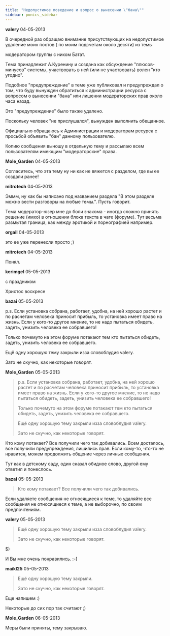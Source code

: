 ```yaml
---
title: "Недопустимое поведение и вопрос о вынесении \"бана\""
sidebar: ponics_sidebar
---
```


**valery** 04-05-2013

В очередной раз обращаю внимание присутствующих на недопустимое удаление моих постов ( по моим подсчетам около десяти) из темы 

модератором группы с ником Батат.

Тема принадлежит А.Куренину и создана как обсуждение "плюсов-минусов" системы, участвовать в ней (или не участвовать) волен "кто угодно".

Подобное "предупреждение" в теме уже публиковал и предупреждал о том, что буду вынужден обратиться к администрации ресурса с вопросом о вынесении "бана" или лишении модераторских прав около часа назад.

Это "предупреждение" было также удалено.

Поскольку человек "не прислушался", вынужден выполнить обещанное.

Официально обращаюсь к Администрации и модераторам ресурса с просьбой объявить "бан" данному пользователю.

Копию сообщения выношу в отдельную тему и рассылаю всем пользователям имеющим "модераторские" права.


**Mole_Garden** 04-05-2013

Согласитесь, что эта тему ну ни как не вяжется с разделом, где вы ее создали ранее!


**mitrotech** 04-05-2013

Эммм, ну как бы написано под названием раздела "В этом разделе можно вести разговоры на любые темы.". Пусть говорит. 

Тема модератор-юзер мне до боли знакома - иногда сложно принять решение (имхо) в отношении блока текста в чате (форуме). Тут весьма размытая граница, как между эротикой и порнографией например. 


**orgail** 04-05-2013

это ее уже перенесли просто ;)


**mitrotech** 04-05-2013

Понял.


**kerimgel** 05-05-2013

с праздником

Христос воскресе


**bazai** 05-05-2013

p.s. Если установка собрана, работает, удобна, на ней хорошо растет и по расчетам человека приносит прибыль, то установка имеет право на жизнь. Если у кого-то другое мнение, то не надо пытаться обидеть, задеть, унизить человека ее собравшего!

Только почемуто на этом форуме потакают тем кто пытаться обидеть, задеть, унизить человека ее собравшего.

Ещё одну хорошую тему закрыли изза словоблудия valery. 

Зато не скучно, как некоторые говорят.


**Mole_Garden** 05-05-2013

> p.s. Если установка собрана, работает, удобна, на ней хорошо растет и по расчетам человека приносит прибыль, то установка имеет право на жизнь. Если у кого-то другое мнение, то не надо пытаться обидеть, задеть, унизить человека ее собравшего!
> 
> Только почемуто на этом форуме потакают тем кто пытаться обидеть, задеть, унизить человека ее собравшего.
> 
> Ещё одну хорошую тему закрыли изза словоблудия valery. 
> 
> Зато не скучно, как некоторые говорят.

Кто кому потакает? Все получили чего так добивались. Всем досталось, все получили предупреждения, лишились прав. Если кому-то, что-то не нравится, можем продолжить общение через личные сообщения. 

Тут как в детскому саду, один сказал обидное слово, другой ему ответил и понеслось. 


**bazai** 05-05-2013

> > 
> 
> Кто кому потакает? Все получили чего так добивались. 

Если удаляете сообщения не относящиеся к теме, то удаляйте все сообщения не относящиеся к теме, а не выборочно, по своим предпочтениям. 


**valery** 05-05-2013

> Ещё одну хорошую тему закрыли изза словоблудия valery. 
> 
> Зато не скучно, как некоторые говорят.

$)

И Вы мне очень понравились. :-[


**maikl25** 05-05-2013

> Ещё одну хорошую тему закрыли. 
> 
> Зато не скучно, как некоторые говорят.

Еще напишем :)

Некоторые до сих пор так считают ;)


**Mole_Garden** 06-05-2013

Меры были приняты, тему закрываю.


